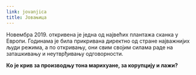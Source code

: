 ```yaml
---
link: jovanjica
title: Јовањица
---
```

Новембра 2019. откривена је једна од највећих плантажа сканка у Европи. Годинама је била прикривана директно од стране најважнијих људи режима, а по откривању, они свим својим силама раде на заташкивању и неутврђивању одговорности.

**Ко је крив за производњу тона марихуане, за корупцију и лажи?**
